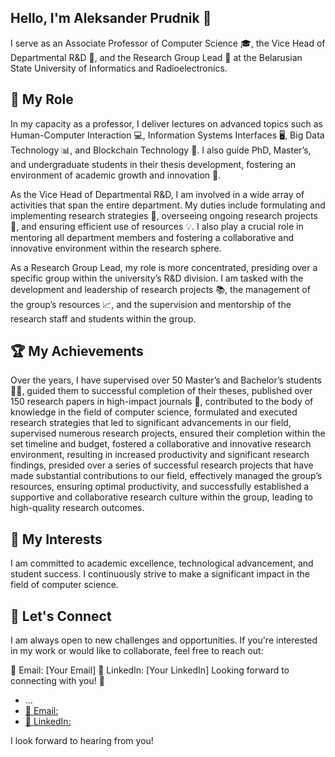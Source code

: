 ## Hello, I'm Aleksander Prudnik 👋

I serve as an Associate Professor of Computer Science 🎓, the Vice Head of Departmental R&D 🚀, and the Research Group Lead 🧪 at the Belarusian State University of Informatics and Radioelectronics.

## 🎯 My Role
In my capacity as a professor, I deliver lectures on advanced topics such as Human-Computer Interaction 💻, Information Systems Interfaces 🖥️, Big Data Technology 📊, and Blockchain Technology 🔗. I also guide PhD, Master’s, and undergraduate students in their thesis development, fostering an environment of academic growth and innovation 🌱.

As the Vice Head of Departmental R&D, I am involved in a wide array of activities that span the entire department. My duties include formulating and implementing research strategies 📝, overseeing ongoing research projects 🔬, and ensuring efficient use of resources 💡. I also play a crucial role in mentoring all department members and fostering a collaborative and innovative environment within the research sphere.

As a Research Group Lead, my role is more concentrated, presiding over a specific group within the university’s R&D division. I am tasked with the development and leadership of research projects 📚, the management of the group’s resources 📈, and the supervision and mentorship of the research staff and students within the group.

## 🏆 My Achievements
Over the years, I have supervised over 50 Master’s and Bachelor’s students 👨‍🎓, guided them to successful completion of their theses, published over 150 research papers in high-impact journals 📖, contributed to the body of knowledge in the field of computer science, formulated and executed research strategies that led to significant advancements in our field, supervised numerous research projects, ensured their completion within the set timeline and budget, fostered a collaborative and innovative research environment, resulting in increased productivity and significant research findings, presided over a series of successful research projects that have made substantial contributions to our field, effectively managed the group’s resources, ensuring optimal productivity, and successfully established a supportive and collaborative research culture within the group, leading to high-quality research outcomes.

## 🚀 My Interests
I am committed to academic excellence, technological advancement, and student success. I continuously strive to make a significant impact in the field of computer science.

## 🤝 Let's Connect
I am always open to new challenges and opportunities. If you're interested in my work or would like to collaborate, feel free to reach out:

📧 Email: [Your Email]
🔗 LinkedIn: [Your LinkedIn]
Looking forward to connecting with you! 🌟
-  ...
- [📧 Email:](aleksander.prudnik@bsuir.by)
- [🔗 LinkedIn:](https://www.linkedin.com/in/aleksanderprudnik/)

I look forward to hearing from you!
